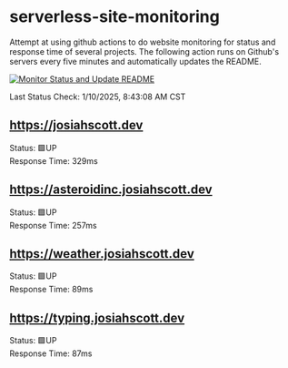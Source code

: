 # serverless-site-monitoring
Attempt at using github actions to do website monitoring for status and response time of several projects. The following action runs on Github's servers every five minutes and automatically updates the README.  

[![Monitor Status and Update README](https://github.com/JosiahSco/serverless-site-monitoring/actions/workflows/monitor.yaml/badge.svg)](https://github.com/JosiahSco/serverless-site-monitoring/actions/workflows/monitor.yaml)

Last Status Check: 1/10/2025, 8:43:08 AM CST

## https://josiahscott.dev
Status: 🟩UP  
Response Time: 329ms

## https://asteroidinc.josiahscott.dev
Status: 🟩UP  
Response Time: 257ms

## https://weather.josiahscott.dev
Status: 🟩UP  
Response Time: 89ms

## https://typing.josiahscott.dev
Status: 🟩UP  
Response Time: 87ms

